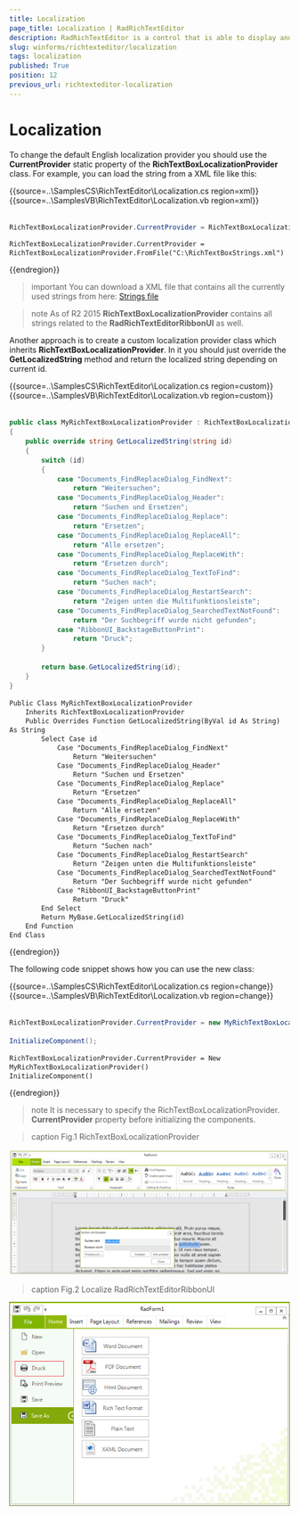```yaml
---
title: Localization
page_title: Localization | RadRichTextEditor
description: RadRichTextEditor is a control that is able to display and edit rich-text content including formatted text arranged in pages, paragraphs, spans (runs), tables, etc. 
slug: winforms/richtexteditor/localization
tags: localization
published: True
position: 12
previous_url: richtexteditor-localization
---
```


# Localization

To change the default English localization provider you should use the __CurrentProvider__ static property of the          __RichTextBoxLocalizationProvider__ class. For example, you can load the string from a XML file like this:

{{source=..\SamplesCS\RichTextEditor\Localization.cs region=xml}} 
{{source=..\SamplesVB\RichTextEditor\Localization.vb region=xml}} 

````C#
            
RichTextBoxLocalizationProvider.CurrentProvider = RichTextBoxLocalizationProvider.FromFile(@"C:\RichTextBoxStrings.xml");

````
````VB.NET
RichTextBoxLocalizationProvider.CurrentProvider = RichTextBoxLocalizationProvider.FromFile("C:\RichTextBoxStrings.xml")

````

{{endregion}} 

>important You can download a XML file that contains all the currently used strings from here: [Strings file](https://www.telerik.com/docs/default-source/ui-for-winforms/richtextboxstrings36cb1b5c87da4ce5a48c2e4d74e54e1b.zip?sfvrsn=78271f3d_2)
>

>note As of R2 2015 __RichTextBoxLocalizationProvider__ contains all strings related to the __RadRichTextEditorRibbonUI__ as well.
>

Another approach is to create a custom localization provider class which inherits __RichTextBoxLocalizationProvider__. In it you should just override the __GetLocalizedString__  method and return the localized string depending on current id.

{{source=..\SamplesCS\RichTextEditor\Localization.cs region=custom}} 
{{source=..\SamplesVB\RichTextEditor\Localization.vb region=custom}} 

````C#
    
public class MyRichTextBoxLocalizationProvider : RichTextBoxLocalizationProvider
{
    public override string GetLocalizedString(string id)
    {
        switch (id)
        {
            case "Documents_FindReplaceDialog_FindNext":
                return "Weitersuchen";
            case "Documents_FindReplaceDialog_Header":
                return "Suchen und Ersetzen";
            case "Documents_FindReplaceDialog_Replace":
                return "Ersetzen";
            case "Documents_FindReplaceDialog_ReplaceAll":
                return "Alle ersetzen";
            case "Documents_FindReplaceDialog_ReplaceWith":
                return "Ersetzen durch";
            case "Documents_FindReplaceDialog_TextToFind":
                return "Suchen nach";
            case "Documents_FindReplaceDialog_RestartSearch":
                return "Zeigen unten die Multifunktionsleiste";
            case "Documents_FindReplaceDialog_SearchedTextNotFound":
                return "Der Suchbegriff wurde nicht gefunden";
            case "RibbonUI_BackstageButtonPrint":
                return "Druck";
        }
    
        return base.GetLocalizedString(id);
    }
}

````
````VB.NET
Public Class MyRichTextBoxLocalizationProvider
    Inherits RichTextBoxLocalizationProvider
    Public Overrides Function GetLocalizedString(ByVal id As String) As String
        Select Case id
            Case "Documents_FindReplaceDialog_FindNext"
                Return "Weitersuchen"
            Case "Documents_FindReplaceDialog_Header"
                Return "Suchen und Ersetzen"
            Case "Documents_FindReplaceDialog_Replace"
                Return "Ersetzen"
            Case "Documents_FindReplaceDialog_ReplaceAll"
                Return "Alle ersetzen"
            Case "Documents_FindReplaceDialog_ReplaceWith"
                Return "Ersetzen durch"
            Case "Documents_FindReplaceDialog_TextToFind"
                Return "Suchen nach"
            Case "Documents_FindReplaceDialog_RestartSearch"
                Return "Zeigen unten die Multifunktionsleiste"
            Case "Documents_FindReplaceDialog_SearchedTextNotFound"
                Return "Der Suchbegriff wurde nicht gefunden"
            Case "RibbonUI_BackstageButtonPrint"
                Return "Druck"
        End Select
        Return MyBase.GetLocalizedString(id)
    End Function
End Class

````

{{endregion}} 

The following code snippet shows how you can use the new class:

{{source=..\SamplesCS\RichTextEditor\Localization.cs region=change}} 
{{source=..\SamplesVB\RichTextEditor\Localization.vb region=change}} 

````C#
            
RichTextBoxLocalizationProvider.CurrentProvider = new MyRichTextBoxLocalizationProvider();
            
InitializeComponent();

````
````VB.NET
RichTextBoxLocalizationProvider.CurrentProvider = New MyRichTextBoxLocalizationProvider()
InitializeComponent()

````

{{endregion}} 


>note It is necessary to specify the RichTextBoxLocalizationProvider. __CurrentProvider__ property before initializing the components.
>

>caption Fig.1 RichTextBoxLocalizationProvider

![richtexteditor-localization 001](images/richtexteditor-localization001.png)
>caption Fig.2 Localize RadRichTextEditorRibbonUI

![richtexteditor-localization 002](images/richtexteditor-localization002.png)


